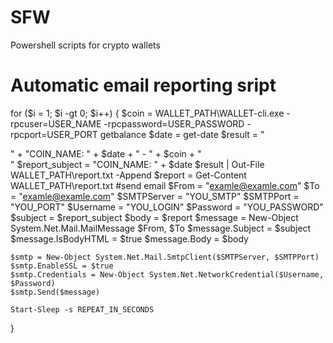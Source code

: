 # SFW
Powershell scripts for crypto wallets

# Automatic email reporting sript
for ($i = 1; $i -gt 0; $i++) {
	$coin = WALLET_PATH\WALLET-cli.exe -rpcuser=USER_NAME -rpcpassword=USER_PASSWORD -rpcport=USER_PORT getbalance
	$date = get-date
	$result = "<div>" + "COIN_NAME: " + $date + " - " + $coin + "</div>"
	$report_subject = "COIN_NAME: " + $date
	$result | Out-File WALLET_PATH\report.txt -Append
	$report = Get-Content WALLET_PATH\report.txt
	#send email
	$From = "examle@examle.com"
	$To = "examle@examle.com"
	$SMTPServer = "YOU_SMTP"
	$SMTPPort = "YOU_PORT"
	$Username = "YOU_LOGIN"
	$Password = "YOU_PASSWORD"
	$subject = $report_subject 
	$body = $report
	$message = New-Object System.Net.Mail.MailMessage $From, $To
	$message.Subject = $subject
	$message.IsBodyHTML = $true
	$message.Body = $body

	$smtp = New-Object System.Net.Mail.SmtpClient($SMTPServer, $SMTPPort)
	$smtp.EnableSSL = $true
	$smtp.Credentials = New-Object System.Net.NetworkCredential($Username, $Password)
	$smtp.Send($message)

	Start-Sleep -s REPEAT_IN_SECONDS
}
